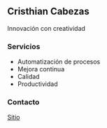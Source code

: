 ## Cristhian Cabezas

Innovación con creatividad

### Servicios
- Automatización de procesos
- Mejora continua
- Calidad
- Productividad

### Contacto
[Sitio](https://crisheads.negocio.site/)
